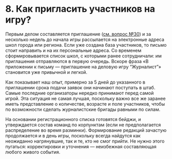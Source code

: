 # 8. Как пригласить участников на игру?

Первым делом составляется приглашение ([см. вопрос №30](../30.-a-gde-mozhno-posmotret-primery/)) и за несколько недель до начала игры рассылается на электронные адреса школ города или региона. Если уже создана база участников, то письмо стоит направить и на их персональные адреса. Со временем сформировывается список школ, с которыми ранее сотрудничали: им приглашения отправляются в первую очередь. Вскоре фраза «В приложении к письму — приглашение на деловую игру “Журналист”» становится уже привычной и легкой.

Как показывает наш опыт, примерно за 5 дней до указанного в приглашении срока подачи заявок они начинают поступать в штаб. Самые последние организаторы нередко принимают перед самой игрой. Эта ситуация не самая лучшая, поскольку важно все же заранее иметь представление о количестве, возрасте и поле участников, чтобы по возможности сделать журналистские бригады равными по силам.

На основании регистрационного списка готовятся бейджи, и утверждается состав команд по корпунктам (если не предполагается распределение во время разминки). Формирование редакций зачастую продолжается и в день игры, поскольку всегда найдутся как неожиданно нагрянувшие, так и те, кто не смог прийти. Не нужно этого пугаться: корректировки и уточнения — неизбежная составляющая любого живого события.
